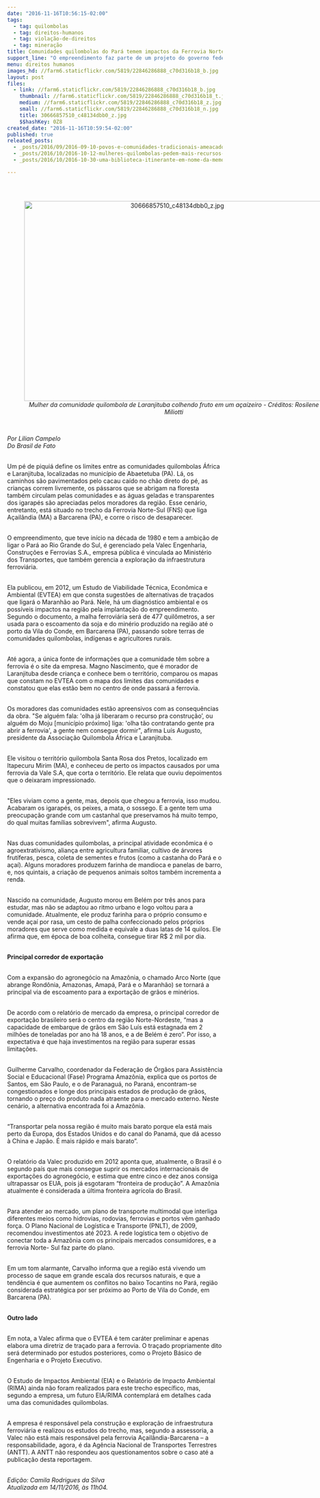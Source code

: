 ```yaml
---
date: "2016-11-16T10:56:15-02:00"
tags:
  - tag: quilombolas
  - tag: direitos-humanos
  - tag: violação-de-direitos
  - tag: mineração
title: Comunidades quilombolas do Pará temem impactos da Ferrovia Norte-Sul
support_line: "O empreendimento faz parte de um projeto do governo federal que visa ligar os estados do Rio Grande do Sul e do Pará "
menu: direitos humanos
images_hd: //farm6.staticflickr.com/5819/22846286888_c70d316b18_b.jpg
layout: post
files:
  - link: //farm6.staticflickr.com/5819/22846286888_c70d316b18_b.jpg
    thumbnail: //farm6.staticflickr.com/5819/22846286888_c70d316b18_t.jpg
    medium: //farm6.staticflickr.com/5819/22846286888_c70d316b18_z.jpg
    small: //farm6.staticflickr.com/5819/22846286888_c70d316b18_n.jpg
    title: 30666857510_c48134dbb0_z.jpg
    $$hashKey: 0Z8
created_date: "2016-11-16T10:59:54-02:00"
published: true
releated_posts:
  - _posts/2016/09/2016-09-10-povos-e-comunidades-tradicionais-ameacados-pelo-governo-temer.md
  - _posts/2016/10/2016-10-12-mulheres-quilombolas-pedem-mais-recursos-para-desapropriacao-de-terras.md
  - _posts/2016/10/2016-10-30-uma-biblioteca-itinerante-em-nome-da-memoria-e-da-resistencia.md

---
```

<p>&nbsp;</p>

<div style="text-align:center">
<figure class="image" style="display:inline-block"><img alt="30666857510_c48134dbb0_z.jpg" height="467" src="//farm6.staticflickr.com/5819/22846286888_c70d316b18_b.jpg" width="700" />
<figcaption><em>Mulher da comunidade quilombola de Laranjituba colhendo fruto em um a&ccedil;a&iacute;zeiro - Cr&eacute;ditos: Rosilene Miliotti</em></figcaption>
</figure>
</div>

<p><br />
<em>Por Lilian Campelo<br />
Do Brasil de Fato</em></p>

<p><br />
Um p&eacute; de piqui&aacute; define os limites entre as comunidades quilombolas &Aacute;frica e Laranjituba, localizadas no munic&iacute;pio de Abaetetuba (PA). L&aacute;, os caminhos s&atilde;o pavimentados pelo cacau ca&iacute;do no ch&atilde;o direto do p&eacute;, as crian&ccedil;as correm livremente, os p&aacute;ssaros que se abrigam na floresta tamb&eacute;m circulam pelas comunidades e as &aacute;guas geladas e transparentes dos igarap&eacute;s s&atilde;o apreciadas pelos moradores da regi&atilde;o. Esse cen&aacute;rio, entretanto, est&aacute; situado no trecho da Ferrovia Norte-Sul (FNS) que liga A&ccedil;ail&acirc;ndia (MA) a Barcarena (PA), e corre o risco de desaparecer.</p>

<p><br />
O empreendimento, que teve in&iacute;cio na d&eacute;cada de 1980 e tem a ambi&ccedil;&atilde;o de ligar o Par&aacute; ao Rio Grande do Sul, &eacute; gerenciado pela Valec Engenharia, Constru&ccedil;&otilde;es e Ferrovias S.A., empresa p&uacute;blica &eacute; vinculada ao Minist&eacute;rio dos Transportes, que tamb&eacute;m gerencia a explora&ccedil;&atilde;o da infraestrutura ferrovi&aacute;ria.</p>

<p><br />
Ela publicou, em 2012, um Estudo de Viabilidade T&eacute;cnica, Econ&ocirc;mica e Ambiental (EVTEA) em que consta sugest&otilde;es de alternativas de tra&ccedil;ados que ligar&aacute; o Maranh&atilde;o ao Par&aacute;. Nele, h&aacute; um diagn&oacute;stico ambiental e os poss&iacute;veis impactos na regi&atilde;o pela implanta&ccedil;&atilde;o do empreendimento. Segundo o documento, a malha ferrovi&aacute;ria ser&aacute; de 477 quil&ocirc;metros, a ser usada para o escoamento da soja e do min&eacute;rio produzido na regi&atilde;o at&eacute; o porto da Vila do Conde, em Barcarena (PA), passando sobre terras de comunidades quilombolas, ind&iacute;genas e agricultores rurais.</p>

<p><br />
At&eacute; agora, a &uacute;nica fonte de informa&ccedil;&otilde;es que a comunidade t&ecirc;m sobre a ferrovia &eacute; o site da empresa. Magno Nascimento, que &eacute; morador de Laranjituba desde crian&ccedil;a e conhece bem o territ&oacute;rio, comparou os mapas que constam no EVTEA com o mapa dos limites das comunidades e constatou que elas est&atilde;o bem no centro de onde passar&aacute; a ferrovia.</p>

<p><br />
Os moradores das comunidades est&atilde;o apreensivos com as consequ&ecirc;ncias da obra. &quot;Se algu&eacute;m fala: &#39;olha j&aacute; liberaram o recurso pra constru&ccedil;&atilde;o&rsquo;, ou algu&eacute;m do Moju [munic&iacute;pio pr&oacute;ximo] liga: &#39;olha t&atilde;o contratando gente pra abrir a ferrovia&#39;, a gente nem consegue dormir&quot;, afirma Lu&iacute;s Augusto, presidente da Associa&ccedil;&atilde;o Quilombola &Aacute;frica e Laranjituba.</p>

<p><br />
Ele visitou o territ&oacute;rio quilombola Santa Rosa dos Pretos, localizado em Itapecuru Mirim (MA), e conheceu de perto os impactos causados por uma ferrovia da Vale S.A, que corta o territ&oacute;rio. Ele relata que ouviu depoimentos que o deixaram impressionado.</p>

<p><br />
&quot;Eles viviam como a gente, mas, depois que chegou a ferrovia, isso mudou. Acabaram os igarap&eacute;s, os peixes, a mata, o sossego. E a gente tem uma preocupa&ccedil;&atilde;o grande com um castanhal que preservamos h&aacute; muito tempo, do qual muitas fam&iacute;lias sobrevivem&quot;, afirma Augusto.</p>

<p><br />
Nas duas comunidades quilombolas, a principal atividade econ&ocirc;mica &eacute; o agroextrativismo, alian&ccedil;a entre agricultura familiar, cultivo de &aacute;rvores frut&iacute;feras, pesca, coleta de sementes e frutos (como a castanha do Par&aacute; e o a&ccedil;a&iacute;). Alguns moradores produzem farinha de mandioca e panelas de barro, e, nos quintais, a cria&ccedil;&atilde;o de pequenos animais soltos tamb&eacute;m incrementa a renda.</p>

<p><br />
Nascido na comunidade, Augusto morou em Bel&eacute;m por tr&ecirc;s anos para estudar, mas n&atilde;o se adaptou ao ritmo urbano e logo voltou para a comunidade. Atualmente, ele produz farinha para o pr&oacute;prio consumo e vende a&ccedil;a&iacute; por rasa, um cesto de palha confeccionado pelos pr&oacute;prios moradores que serve como medida e equivale a duas latas de 14 quilos. Ele afirma que, em &eacute;poca de boa colheita, consegue tirar R$ 2 mil por dia.&nbsp;</p>

<p><br />
<strong>Principal corredor de exporta&ccedil;&atilde;o</strong></p>

<p><br />
Com a expans&atilde;o do agroneg&oacute;cio na Amaz&ocirc;nia, o chamado Arco Norte (que abrange Rond&ocirc;nia, Amazonas, Amap&aacute;, Par&aacute; e o Maranh&atilde;o) se tornar&aacute; a principal via de escoamento para a exporta&ccedil;&atilde;o de gr&atilde;os e min&eacute;rios.</p>

<p><br />
De acordo com o relat&oacute;rio de mercado da empresa, o principal corredor de exporta&ccedil;&atilde;o brasileiro ser&aacute; o centro da regi&atilde;o Norte-Nordeste, &ldquo;mas a capacidade de embarque de gr&atilde;os em S&atilde;o Lu&iacute;s est&aacute; estagnada em 2 milh&otilde;es de toneladas por ano h&aacute; 18 anos, e a de Bel&eacute;m &eacute; zero&rdquo;. Por isso, a expectativa &eacute; que haja investimentos na regi&atilde;o para superar essas limita&ccedil;&otilde;es.</p>

<p><br />
Guilherme Carvalho, coordenador da Federa&ccedil;&atilde;o de &Oacute;rg&atilde;os para Assist&ecirc;ncia Social e Educacional (Fase) Programa Amaz&ocirc;nia, explica que os portos de Santos, em S&atilde;o Paulo, e o de Paranagu&aacute;, no Paran&aacute;, encontram-se congestionados e longe dos principais estados de produ&ccedil;&atilde;o de gr&atilde;os, tornando o pre&ccedil;o do produto nada atraente para o mercado externo. Neste cen&aacute;rio, a alternativa encontrada foi a Amaz&ocirc;nia.</p>

<p><br />
&ldquo;Transportar pela nossa regi&atilde;o &eacute; muito mais barato porque ela est&aacute; mais perto da Europa, dos Estados Unidos e do canal do Panam&aacute;, que d&aacute; acesso &agrave; China e Jap&atilde;o. &Eacute; mais r&aacute;pido e mais barato&rdquo;.</p>

<p><br />
O relat&oacute;rio da Valec produzido em 2012 aponta que, atualmente, o Brasil &eacute; o segundo pa&iacute;s que mais consegue suprir os mercados internacionais de exporta&ccedil;&otilde;es do agroneg&oacute;cio, e estima que entre cinco e dez anos consiga ultrapassar os EUA, pois j&aacute; esgotaram &ldquo;fronteira de produ&ccedil;&atilde;o&rdquo;. A Amaz&ocirc;nia atualmente &eacute; considerada a &uacute;ltima fronteira agr&iacute;cola do Brasil.</p>

<p><br />
Para atender ao mercado, um plano de transporte multimodal que interliga diferentes meios como hidrovias, rodovias, ferrovias e portos v&ecirc;m ganhado for&ccedil;a. O Plano Nacional de Log&iacute;stica e Transporte (PNLT), de 2009, recomendou investimentos at&eacute; 2023. A rede log&iacute;stica tem o objetivo de conectar toda a Amaz&ocirc;nia com os principais mercados consumidores, e a ferrovia Norte- Sul faz parte do plano.</p>

<p><br />
Em um tom alarmante, Carvalho informa que a regi&atilde;o est&aacute; vivendo um processo de saque em grande escala dos recursos naturais, e que a tend&ecirc;ncia &eacute; que aumentem os conflitos no baixo Tocantins no Par&aacute;, regi&atilde;o considerada estrat&eacute;gica por ser pr&oacute;ximo ao Porto de Vila do Conde, em Barcarena (PA).</p>

<p><br />
<strong>Outro lado</strong></p>

<p><br />
Em nota, a Valec afirma que o EVTEA &eacute; tem car&aacute;ter preliminar e apenas elabora uma diretriz de tra&ccedil;ado para a ferrovia. O tra&ccedil;ado propriamente dito ser&aacute; determinado por estudos posteriores, como o Projeto B&aacute;sico de Engenharia e o Projeto Executivo.</p>

<p><br />
O Estudo de Impactos Ambiental (EIA) e o Relat&oacute;rio de Impacto Ambiental (RIMA) ainda n&atilde;o foram realizados para este trecho espec&iacute;fico, mas, segundo a empresa, um futuro EIA/RIMA contemplar&aacute; em detalhes cada uma das comunidades quilombolas.</p>

<p><br />
A empresa &eacute; respons&aacute;vel pela constru&ccedil;&atilde;o e explora&ccedil;&atilde;o de infraestrutura ferrovi&aacute;ria e realizou os estudos do trecho, mas, segundo a assessoria, a Valec n&atilde;o est&aacute; mais respons&aacute;vel pela ferrovia A&ccedil;ail&acirc;ndia-Barcarena &ndash; a responsabilidade, agora, &eacute; da Ag&ecirc;ncia Nacional de Transportes Terrestres (ANTT). A ANTT n&atilde;o respondeu aos questionamentos sobre o caso at&eacute; a publica&ccedil;&atilde;o desta reportagem.</p>

<p><br />
<em>Edi&ccedil;&atilde;o: Camila Rodrigues da Silva<br />
Atualizada em 14/11/2016, &agrave;s 11h04.</em></p>
